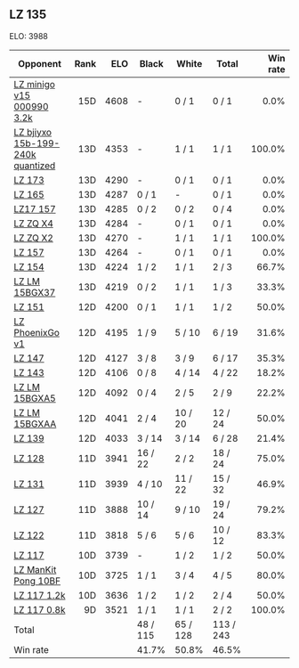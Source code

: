 ## LZ 135 ##

ELO: 3988

Opponent | Rank | ELO | Black | White | Total | Win rate
---------|-----:|----:|-------|-------|-------|-------:
[LZ minigo v15 000990 3.2k](LZ%20minigo%20v15%20000990%203.2k.md) | 15D | 4608 | - | 0 / 1 | 0 / 1 | 0.0%
[LZ bjiyxo 15b-199-240k quantized](LZ%20bjiyxo%2015b-199-240k%20quantized.md) | 13D | 4353 | - | 1 / 1 | 1 / 1 | 100.0%
[LZ 173](LZ%20173.md) | 13D | 4290 | - | 0 / 1 | 0 / 1 | 0.0%
[LZ 165](LZ%20165.md) | 13D | 4287 | 0 / 1 | - | 0 / 1 | 0.0%
[LZ17 157](LZ17%20157.md) | 13D | 4285 | 0 / 2 | 0 / 2 | 0 / 4 | 0.0%
[LZ ZQ X4](LZ%20ZQ%20X4.md) | 13D | 4284 | - | 0 / 1 | 0 / 1 | 0.0%
[LZ ZQ X2](LZ%20ZQ%20X2.md) | 13D | 4270 | - | 1 / 1 | 1 / 1 | 100.0%
[LZ 157](LZ%20157.md) | 13D | 4264 | - | 0 / 1 | 0 / 1 | 0.0%
[LZ 154](LZ%20154.md) | 13D | 4224 | 1 / 2 | 1 / 1 | 2 / 3 | 66.7%
[LZ LM 15BGX37](LZ%20LM%2015BGX37.md) | 13D | 4219 | 0 / 2 | 1 / 1 | 1 / 3 | 33.3%
[LZ 151](LZ%20151.md) | 12D | 4200 | 0 / 1 | 1 / 1 | 1 / 2 | 50.0%
[LZ PhoenixGo v1](LZ%20PhoenixGo%20v1.md) | 12D | 4195 | 1 / 9 | 5 / 10 | 6 / 19 | 31.6%
[LZ 147](LZ%20147.md) | 12D | 4127 | 3 / 8 | 3 / 9 | 6 / 17 | 35.3%
[LZ 143](LZ%20143.md) | 12D | 4106 | 0 / 8 | 4 / 14 | 4 / 22 | 18.2%
[LZ LM 15BGXA5](LZ%20LM%2015BGXA5.md) | 12D | 4092 | 0 / 4 | 2 / 5 | 2 / 9 | 22.2%
[LZ LM 15BGXAA](LZ%20LM%2015BGXAA.md) | 12D | 4041 | 2 / 4 | 10 / 20 | 12 / 24 | 50.0%
[LZ 139](LZ%20139.md) | 12D | 4033 | 3 / 14 | 3 / 14 | 6 / 28 | 21.4%
[LZ 128](LZ%20128.md) | 11D | 3941 | 16 / 22 | 2 / 2 | 18 / 24 | 75.0%
[LZ 131](LZ%20131.md) | 11D | 3939 | 4 / 10 | 11 / 22 | 15 / 32 | 46.9%
[LZ 127](LZ%20127.md) | 11D | 3888 | 10 / 14 | 9 / 10 | 19 / 24 | 79.2%
[LZ 122](LZ%20122.md) | 11D | 3818 | 5 / 6 | 5 / 6 | 10 / 12 | 83.3%
[LZ 117](LZ%20117.md) | 10D | 3739 | - | 1 / 2 | 1 / 2 | 50.0%
[LZ ManKit Pong 10BF](LZ%20ManKit%20Pong%2010BF.md) | 10D | 3725 | 1 / 1 | 3 / 4 | 4 / 5 | 80.0%
[LZ 117 1.2k](LZ%20117%201.2k.md) | 10D | 3636 | 1 / 2 | 1 / 2 | 2 / 4 | 50.0%
[LZ 117 0.8k](LZ%20117%200.8k.md) | 9D | 3521 | 1 / 1 | 1 / 1 | 2 / 2 | 100.0%
Total | | | 48 / 115 | 65 / 128 | 113 / 243 | 
Win rate| | | 41.7% | 50.8% | 46.5% | 
